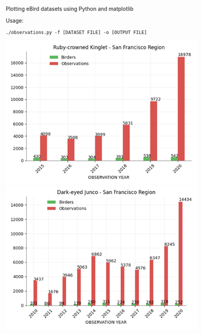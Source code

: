 Plotting eBird datasets using Python and matplotlib 

Usage:
```
./observations.py -f [DATASET FILE] -o [OUTPUT FILE] 
```

![](ruby_crowned_kinglet.png)
![](dark_eyed_junco.png)
